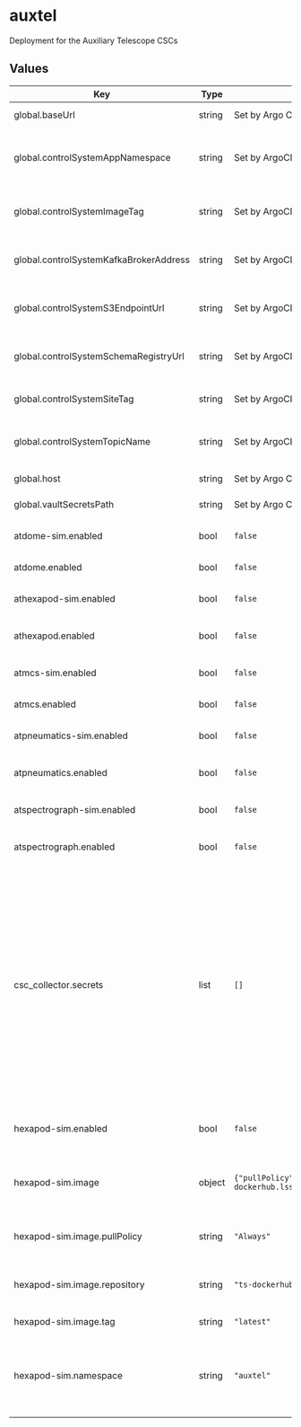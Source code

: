 # auxtel

Deployment for the Auxiliary Telescope CSCs

## Values

| Key | Type | Default | Description |
|-----|------|---------|-------------|
| global.baseUrl | string | Set by Argo CD | Base URL for the environment |
| global.controlSystemAppNamespace | string | Set by ArgoCD | Application namespacce for the control system deployment |
| global.controlSystemImageTag | string | Set by ArgoCD | Image tag for the control system deployment |
| global.controlSystemKafkaBrokerAddress | string | Set by ArgoCD | Kafka broker address for the control system deployment |
| global.controlSystemS3EndpointUrl | string | Set by ArgoCD | S3 endpoint (LFA) for the control system deployment |
| global.controlSystemSchemaRegistryUrl | string | Set by ArgoCD | Schema registry URL for the control system deployment |
| global.controlSystemSiteTag | string | Set by ArgoCD | Site tag for the control system deployment |
| global.controlSystemTopicName | string | Set by ArgoCD | Topic name tag for the control system deployment |
| global.host | string | Set by Argo CD | Host name for ingress |
| global.vaultSecretsPath | string | Set by Argo CD | Base path for Vault secrets |
| atdome-sim.enabled | bool | `false` | Enable the ATDome simulator CSC |
| atdome.enabled | bool | `false` | Enable the ATDome CSC |
| athexapod-sim.enabled | bool | `false` | Enable the ATHexapod simulator CSC |
| athexapod.enabled | bool | `false` | Enable the ATHexapod CSC |
| atmcs-sim.enabled | bool | `false` | Enable the ATMCS simulator CSC |
| atmcs.enabled | bool | `false` | Enable the ATMCS CSC |
| atpneumatics-sim.enabled | bool | `false` | Enable the ATPneumatics simulator CSC |
| atpneumatics.enabled | bool | `false` | Enable the ATPneumatics CSC |
| atspectrograph-sim.enabled | bool | `false` | Enable the ATSpectograph simulator CSC |
| atspectrograph.enabled | bool | `false` | Enable the ATSpectrograph CSC |
| csc_collector.secrets | list | `[]` | This section holds secret specifications. Each object listed can have the following attributes defined: _name_ (The name used by pods to access the secret) _key_ (The key in the vault store where the secret resides) _type_ (OPTIONAL: The secret type. Defaults to Opaque.) |
| hexapod-sim.enabled | bool | `false` | Enable the hexapod controller simulator |
| hexapod-sim.image | object | `{"pullPolicy":"Always","repository":"ts-dockerhub.lsst.org/hexapod_simulator","tag":"latest"}` | This section holds the configuration of the container image |
| hexapod-sim.image.pullPolicy | string | `"Always"` | The policy to apply when pulling an image for deployment |
| hexapod-sim.image.repository | string | `"ts-dockerhub.lsst.org/hexapod_simulator"` | The Docker registry name of the container image |
| hexapod-sim.image.tag | string | `"latest"` | The tag of the container image |
| hexapod-sim.namespace | string | `"auxtel"` | This is the namespace in which the hexapod controller simulator will be placed |
